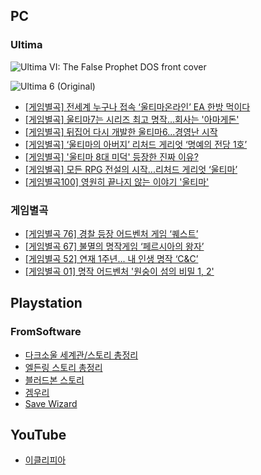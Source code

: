 ## PC

### Ultima

![Ultima VI: The False Prophet DOS front cover](https://playclassic.games/wp-content/uploads/2019/04/Ultima-6-The-False-Prophet.jpg)

![Ultima 6 (Original)](https://t1.daumcdn.net/cfile/tistory/261F1F3B586DFC1328)



- [[게임별곡] 전세계 누구나 접속 ‘울티마온라인’ EA 한방 먹이다](https://gametoc.hankyung.com/news/articleView.html?idxno=56677)
- [[게임별곡] 울티마7는 시리즈 최고 명작...회사는 '아마게돈'](https://gametoc.hankyung.com/news/articleView.html?idxno=56618)
- [[게임별곡] 뒤집어 다시 개발한 울티마6...경영난 시작](https://gametoc.hankyung.com/news/articleView.html?idxno=56518)
- [[게임별곡] ‘울티마의 아버지’ 리처드 게리엇 ‘명예의 전당 1호’](https://gametoc.hankyung.com/news/articleView.html?idxno=56451) 
- [[게임별곡] '울티마 8대 미덕' 등장한 진짜 이유?](https://gametoc.hankyung.com/news/articleView.html?idxno=56357)
- [[게임별곡] 모든 RPG 전설의 시작...리처드 게리엇 ‘울티마’](https://gametoc.hankyung.com/news/articleView.html?idxno=56312)
- [[게임별곡100] 영원히 끝나지 않는 이야기 '울티마'](http://www.gametoc.co.kr/news/articleView.html?idxno=26904)



### 게임별곡

- [[게임별곡 76] 경찰 등장 어드벤처 게임 ‘퀘스트’](https://gametoc.hankyung.com/news/articleView.html?idxno=22287)
- [[게임별곡 67] 불멸의 명작게임 ‘페르시아의 왕자’](https://gametoc.hankyung.com/news/articleView.html?idxno=20321)
- [[게임별곡 52] 연재 1주년... 내 인생 명작 ‘C&C’](https://gametoc.hankyung.com/news/articleView.html?idxno=17130)
- [[게임별곡 01] 명작 어드벤처 '원숭이 섬의 비밀 1, 2'](http://www.gametoc.co.kr/news/articleView.html?idxno=8251) 




## Playstation

### FromSoftware

- [다크소울 세계관/스토리 총정리](https://bbs.ruliweb.com/family/4892/board/17/read/49)
- [엘든링 스토리 총정리](https://bbs.ruliweb.com/family/4892/board/185738/read/35950?search_key=%EB%A0%88%EB%82%A0%EB%9D%BC&search_type=subject_content&utm_source=pocket_mylist)
- [블러드본 스토리](https://bbs.ruliweb.com/game/82048/read/8311689?)
- [겜우리](https://gamewoori.com/)
- [Save Wizard](https://www.savewizard.net/)



## YouTube

- [이클리피아](https://www.youtube.com/user/eclipiablog/playlists)
